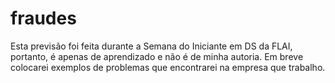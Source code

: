 # fraudes

Esta previsão foi feita durante a Semana do Iniciante em DS da FLAI, portanto, é apenas de aprendizado e não é de minha autoria. Em breve colocarei exemplos de problemas que encontrarei na empresa que trabalho.
